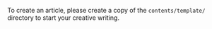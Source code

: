 To create an article, please create a copy of the `contents/template/` directory to start your creative writing.
